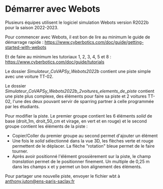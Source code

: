 # Démarrer avec Webots
Plusieurs équipes utilisent le logiciel simulation Webots version R2022b pour la saison 2022-2023.

Pour commencer avec Webots, il est bon de lire au minimum le guide de démarrage rapide :
https://www.cyberbotics.com/doc/guide/getting-started-with-webots

Et de faire au minimum les tutoriaux 1, 2, 3, 4, 5 et 8 :
https://www.cyberbotics.com/doc/guide/tutorials

Le dossier _Simulateur_CoVAPSy_Webots2022b_ contient une piste simple avec une voiture TT-02.

Le dossier _Simulateur_CoVAPSy_Webots2022b_2voitures_elements_de_piste_ contient une piste plus complexe, des éléments pour faire sa piste et 2 voitures TT-02, l'une des deux pouvant servir de sparring partner à celle programmée par les étudiants.

Pour modifier la piste. Le premier groupe contient les 6 éléments _solid_ de base (droit_1m, droit_50_cm et virage, en vert et en rouge) et le second groupe contient les éléments de la piste :

* Copier/Coller du premier groupe au second permet d'ajouter un élément
* Une fois le _solid_ sélectionné dans la vue 3D, les flèches verte et rouge permettent de le déplacer. La flèche "rotation" bleue permet de le faire tourner.
* Après avoir positionné l'élément grossièrement sur la piste, le champ _translation_ permet de le positionner finement. Un multiple de 0,25 m dans les champs x et y permet un bon alignement des éléments.

Pour partager une nouvelle piste, envoyer le fichier wbt à anthony.juton@ens-paris-saclay.fr

